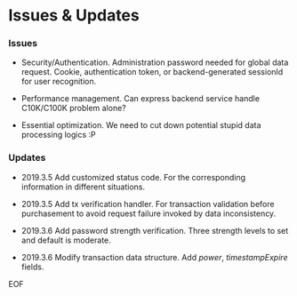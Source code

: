  # Issues & Updates

### Issues
- Security/Authentication.
	Administration password needed for global data request.
	Cookie, authentication token, or backend-generated sessionId for user recognition.

- Performance management.
	Can express backend service handle C10K/C100K problem alone?
  
- Essential optimization.
	We need to cut down potential stupid data processing logics :P

### Updates
- 2019.3.5 Add customized status code.
	For the corresponding information in different situations.
  
- 2019.3.5 Add tx verification handler.
	For transaction validation before purchasement to avoid request failure invoked by data inconsistency.
  
- 2019.3.6 Add password strength verification.
	Three strength levels to set and default is moderate.
  
- 2019.3.6 Modify transaction data structure.
	Add *power*, *timestampExpire* fields.

EOF